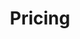 ---
title: "Pricing"
# page header background image
page_header_bg: "images/banner/banner1.jpg"
# meta description
description: "This is meta description."
# save as draft
draft: true
---